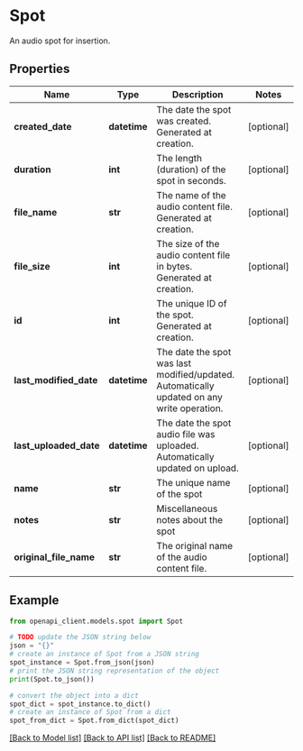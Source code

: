 # Spot

An audio spot for insertion.

## Properties

Name | Type | Description | Notes
------------ | ------------- | ------------- | -------------
**created_date** | **datetime** | The date the spot was created. Generated at creation. | [optional] 
**duration** | **int** | The length (duration) of the spot in seconds. | [optional] 
**file_name** | **str** | The name of the audio content file. Generated at creation. | [optional] 
**file_size** | **int** | The size of the audio content file in bytes. Generated at creation. | [optional] 
**id** | **int** | The unique ID of the spot. Generated at creation. | [optional] 
**last_modified_date** | **datetime** | The date the spot was last modified/updated. Automatically updated on any write operation. | [optional] 
**last_uploaded_date** | **datetime** | The date the spot audio file was uploaded. Automatically updated on upload. | [optional] 
**name** | **str** | The unique name of the spot | [optional] 
**notes** | **str** | Miscellaneous notes about the spot | [optional] 
**original_file_name** | **str** | The original name of the audio content file. | [optional] 

## Example

```python
from openapi_client.models.spot import Spot

# TODO update the JSON string below
json = "{}"
# create an instance of Spot from a JSON string
spot_instance = Spot.from_json(json)
# print the JSON string representation of the object
print(Spot.to_json())

# convert the object into a dict
spot_dict = spot_instance.to_dict()
# create an instance of Spot from a dict
spot_from_dict = Spot.from_dict(spot_dict)
```
[[Back to Model list]](../README.md#documentation-for-models) [[Back to API list]](../README.md#documentation-for-api-endpoints) [[Back to README]](../README.md)


